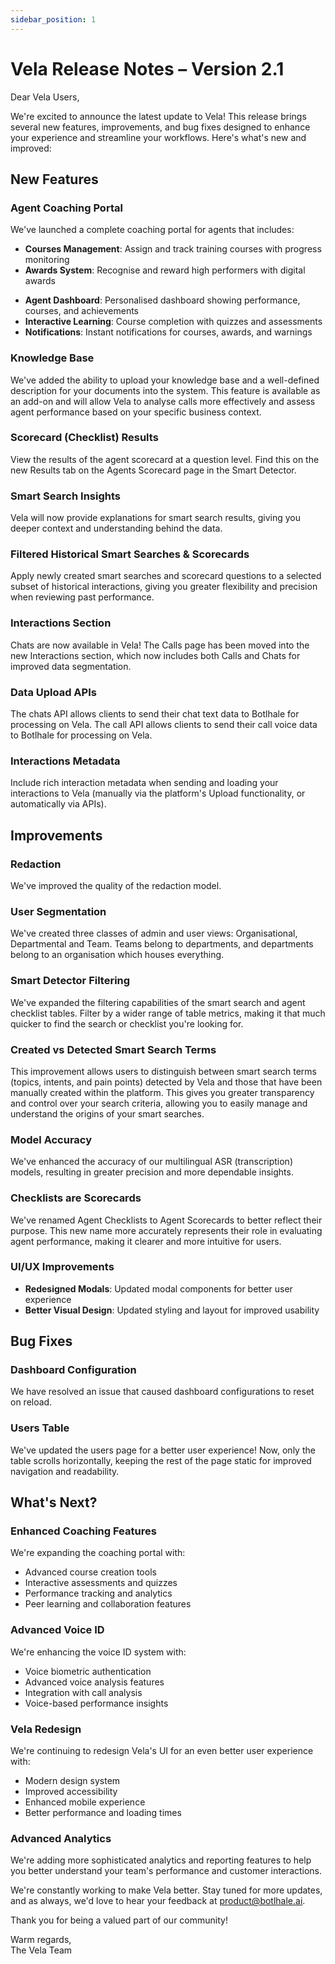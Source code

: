 ```yaml
---
sidebar_position: 1
---
```


# Vela Release Notes – Version 2.1

Dear Vela Users,

We're excited to announce the latest update to Vela! This release brings several new features, improvements, and bug fixes designed to enhance your experience and streamline your workflows. Here's what's new and improved:

## New Features

### Agent Coaching Portal
We've launched a complete coaching portal for agents that includes:
- **Courses Management**: Assign and track training courses with progress monitoring
- **Awards System**: Recognise and reward high performers with digital awards
<!-- - **Warnings Management**: Send and manage cautions and warnings to agents -->
- **Agent Dashboard**: Personalised dashboard showing performance, courses, and achievements
- **Interactive Learning**: Course completion with quizzes and assessments
- **Notifications**: Instant notifications for courses, awards, and warnings


### Knowledge Base
We've added the ability to upload your knowledge base and a well-defined description for your documents into the system. This feature is available as an add-on and will allow Vela to analyse calls more effectively and assess agent performance based on your specific business context.

### Scorecard (Checklist) Results
View the results of the agent scorecard at a question level. Find this on the new Results tab on the Agents Scorecard page in the Smart Detector.

### Smart Search Insights
Vela will now provide explanations for smart search results, giving you deeper context and understanding behind the data.

### Filtered Historical Smart Searches & Scorecards
Apply newly created smart searches and scorecard questions to a selected subset of historical interactions, giving you greater flexibility and precision when reviewing past performance.

### Interactions Section
Chats are now available in Vela! The Calls page has been moved into the new Interactions section, which now includes both Calls and Chats for improved data segmentation.

### Data Upload APIs
The chats API allows clients to send their chat text data to Botlhale for processing on Vela. The call API allows clients to send their call voice data to Botlhale for processing on Vela.

### Interactions Metadata
Include rich interaction metadata when sending and loading your interactions to Vela (manually via the platform's Upload functionality, or automatically via APIs).

## Improvements

### Redaction
We've improved the quality of the redaction model.

### User Segmentation
We've created three classes of admin and user views: Organisational, Departmental and Team. Teams belong to departments, and departments belong to an organisation which houses everything.

### Smart Detector Filtering
We've expanded the filtering capabilities of the smart search and agent checklist tables. Filter by a wider range of table metrics, making it that much quicker to find the search or checklist you're looking for.

### Created vs Detected Smart Search Terms
This improvement allows users to distinguish between smart search terms (topics, intents, and pain points) detected by Vela and those that have been manually created within the platform. This gives you greater transparency and control over your search criteria, allowing you to easily manage and understand the origins of your smart searches.

### Model Accuracy
We've enhanced the accuracy of our multilingual ASR (transcription) models, resulting in greater precision and more dependable insights.

### Checklists are Scorecards
We've renamed Agent Checklists to Agent Scorecards to better reflect their purpose. This new name more accurately represents their role in evaluating agent performance, making it clearer and more intuitive for users.

### UI/UX Improvements
- **Redesigned Modals**: Updated modal components for better user experience
- **Better Visual Design**: Updated styling and layout for improved usability

## Bug Fixes

### Dashboard Configuration
We have resolved an issue that caused dashboard configurations to reset on reload.

### Users Table
We've updated the users page for a better user experience! Now, only the table scrolls horizontally, keeping the rest of the page static for improved navigation and readability.

## What's Next?

### Enhanced Coaching Features
We're expanding the coaching portal with:
- Advanced course creation tools
- Interactive assessments and quizzes
- Performance tracking and analytics
- Peer learning and collaboration features

### Advanced Voice ID
We're enhancing the voice ID system with:
- Voice biometric authentication
- Advanced voice analysis features
- Integration with call analysis
- Voice-based performance insights

### Vela Redesign
We're continuing to redesign Vela's UI for an even better user experience with:
- Modern design system
- Improved accessibility
- Enhanced mobile experience
- Better performance and loading times


### Advanced Analytics
We're adding more sophisticated analytics and reporting features to help you better understand your team's performance and customer interactions.

We're constantly working to make Vela better. Stay tuned for more updates, and as always, we'd love to hear your feedback at product@botlhale.ai.

Thank you for being a valued part of our community!

Warm regards,  
The Vela Team
